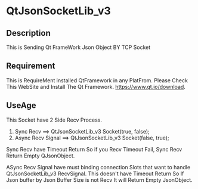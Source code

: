 # QtJsonSocketLib_v3

## Description 
This is Sending Qt FrameWork Json Object BY TCP Socket

## Requirement
   This is RequireMent installed QtFramework in any PlatFrom.
   Please Check This WebSite and Install The Qt Framework.
   https://www.qt.io/download.
   
## UseAge 
  This Socket have 2 Side Recv Process.
  1. Sync Recv ==> QtJsonSocketLib_v3 Socket(true, false);
  2. Async Recv Signal ==> QtJsonSocketLib_v3 Socket(false, true);
  
  Sync Recv have Timeout Return So if you Recv Timeout Fail, Sync Recv Return Empty QJsonObject.
  
  ASync Recv Signal have must binding connection Slots that want to handle QtJsonSocketLib_v3 RecvSignal.
  This doesn't have Timeout Return So If Json buffer by Json Buffer Size is not Recv It will Return Empty JsonObject.
  
  
